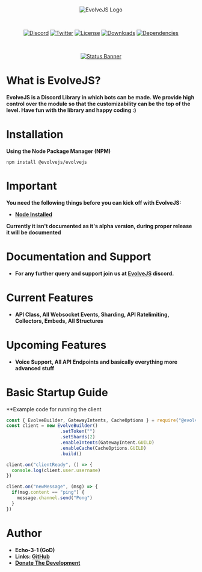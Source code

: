 <div align="center">
  <br />
  <p>
   <img src="https://cdn.discordapp.com/attachments/712948948343455856/734829166821900438/EvolveJS.png" alt="EvolveJS Logo" />
  </p>
  <br />
  <p>
<a href="https://discord.gg/9bnpjqY"><img src="https://discordapp.com/api/guilds/714874374070599720/widget.png?style=shield" alt="Discord" /></a>
    <a href="https://twitter.com/ABlazify"><img src="https://img.shields.io/twitter/follow/ABlazify?label=Follow&style=social" alt="Twitter" /></a>
    <a href="https://github.com/EvolveJS/EvolveJS/blob/master/LICENSE"><img src="https://img.shields.io/npm/l/@evolvejs/evolvejs" alt="License" /></a>
    <a href="https://npmjs.com/package/@evolvejs/evolvejs"><img src="https://img.shields.io/npm/dt/@evolvejs/evolvejs" alt="Downloads" /></a>
    <a href="https://david-dm.org/EvolveJS/EvolveJS"><img src="https://img.shields.io/david/EvolveJS/EvolveJS" alt="Dependencies" /></a>
  </p>
  <br />
  <p>
    <a href="https://nodei.co/npm/EvolveJS/"><img src="https://nodei.co/npm/@evolvejs/evolvejs.png?downloads=true&stars=true" alt="Status Banner"></a>
  </p>
</div>



# What is EvolveJS?
**EvolveJS is a Discord Library in which bots can be made. We provide high control over the module so that the customizability can be the top of the level.
Have fun with the library and happy coding :)**

# Installation

**Using the Node Package Manager (NPM)**

```shell script
npm install @evolvejs/evolvejs
```

# Important

**You need the following things before you can kick off with EvolveJS:**

- [**Node Installed**](https://www.nodejs.org)

**Currently it isn't documented as it's alpha version, during proper release it will be documented**


# Documentation and Support

- **For any further query and support join us at [EvolveJS](https://discord.gg/9bnpjqY) discord.**

# Current Features 
- **API Class, All Websocket Events, Sharding, API Ratelimiting, Collectors, Embeds, All Structures**

# Upcoming Features
- **Voice Support, All API Endpoints and basically everything more advanced stuff**

# Basic Startup Guide

**Example code for running the client

```js
const { EvolveBuilder, GatewayIntents, CacheOptions } = require("@evolvejs/evolvejs")
const client = new EvolveBuilder()
                    .setToken("")
                    .setShards(2)
                    .enableIntents(GatewayIntent.GUILD)
                    .enableCache(CacheOptions.GUILD)
                    .build()

client.on("clientReady", () => {
  console.log(client.user.username)
})

client.on("newMessage", (msg) => {
  if(msg.content == "ping") {
    message.channel.send("Pong")
  }
})
```

# Author

- **Echo-3-1 (GoD)**
- **Links: [GitHub](https://github.com/Echo-3-1)**
- [**Donate The Development**](https://paypal.me/roahgaming)